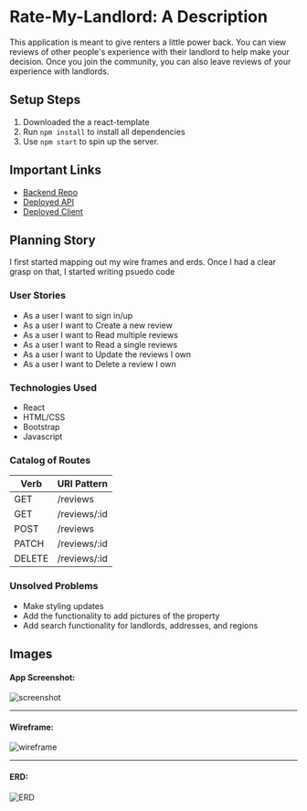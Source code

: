 # Rate-My-Landlord: A Description

This application is meant to give renters a little power back. You can view reviews of other people's experience with their landlord to help make your decision. Once you join the community, you can also leave reviews of your experience with landlords.

## Setup Steps

1. Downloaded the a react-template
1. Run `npm install` to install all dependencies
1. Use `npm start` to spin up the server.

## Important Links

- [Backend Repo](https://github.com/aemarquina/landlord-app-api)
- [Deployed API](https://infinite-hamlet-62929.herokuapp.com/)
- [Deployed Client](https://aemarquina.github.io/landlord-app-front-end/.)

## Planning Story

I first started mapping out my wire frames and erds. Once I had a clear grasp on that, I started writing psuedo code 

### User Stories

- As a user I want to sign in/up
- As a user I want to Create a new review
- As a user I want to Read multiple reviews
- As a user I want to Read a single reviews
- As a user I want to Update the reviews I own
- As a user I want to Delete a review I own

### Technologies Used

- React
- HTML/CSS
- Bootstrap
- Javascript

### Catalog of Routes

Verb         |	URI Pattern
------------ | -------------
GET | /reviews
GET | /reviews/:id
POST | /reviews
PATCH | /reviews/:id
DELETE | /reviews/:id

### Unsolved Problems

- Make styling updates
- Add the functionality to add pictures of the property
- Add search functionality for landlords, addresses, and regions

## Images

#### App Screenshot:
![screenshot](https://media.idownloadblog.com/wp-content/uploads/2017/07/Select-Instagram-story-to-save-to-iPhone.jpeg)

---

#### Wireframe:
![wireframe](https://drive.google.com/file/d/1MomQvfIpfLK7XB9oor8YCQQJX1QBMCoh/view?usp=sharing)

---

#### ERD:
![ERD](https://drive.google.com/file/d/1kJ8qDf69_aHZvuBxDKm_t7V9mjgwe_wx/view?usp=sharing)